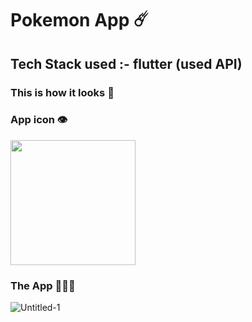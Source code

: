 # Pokemon App ☄️
## Tech Stack used :- flutter (used API)
### This is how it looks 💫
### App icon 👁️
<img src="https://user-images.githubusercontent.com/75165587/148330430-a38f35e3-b092-41ee-bb14-b7c34a95befa.jpg" width="200">

### The App 🤜🔥🤛
![Untitled-1](https://user-images.githubusercontent.com/75165587/148331113-2f28f1f1-57ed-4a02-a906-55792266f6be.png)
